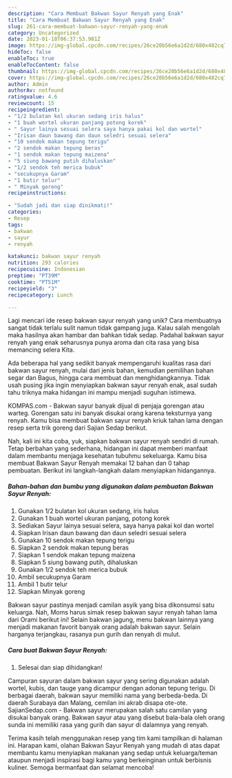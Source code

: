 ```yaml
---
description: "Cara Membuat Bakwan Sayur Renyah yang Enak"
title: "Cara Membuat Bakwan Sayur Renyah yang Enak"
slug: 261-cara-membuat-bakwan-sayur-renyah-yang-enak
category: Uncategorized
date: 2023-01-18T06:37:53.981Z
image: https://img-global.cpcdn.com/recipes/26ce20b56e6a1d2d/680x482cq70/bakwan-sayur-renyah-foto-resep-utama.jpg
hideToc: false
enableToc: true
enableTocContent: false
thumbnail: https://img-global.cpcdn.com/recipes/26ce20b56e6a1d2d/680x482cq70/bakwan-sayur-renyah-foto-resep-utama.jpg
cover: https://img-global.cpcdn.com/recipes/26ce20b56e6a1d2d/680x482cq70/bakwan-sayur-renyah-foto-resep-utama.jpg
author: Admin
authorAv: notfound
ratingvalue: 4.6
reviewcount: 15
recipeingredient:
- "1/2 bulatan kol ukuran sedang iris halus"
- "1 buah wortel ukuran panjang potong korek"
- " Sayur lainya sesuai selera saya hanya pakai kol dan wortel"
- "Irisan daun bawang dan daun seledri sesuai selera"
- "10 sendok makan tepung terigu"
- "2 sendok makan tepung beras"
- "1 sendok makan tepung maizena"
- "5 siung bawang putih dihaluskan"
- "1/2 sendok teh merica bubuk"
- "secukupnya Garam"
- "1 butir telur"
- " Minyak goreng"
recipeinstructions:

- "Sudah jadi dan siap dinikmati!"
categories:
- Resep
tags:
- bakwan
- sayur
- renyah

katakunci: bakwan sayur renyah 
nutrition: 293 calories
recipecuisine: Indonesian
preptime: "PT39M"
cooktime: "PT51M"
recipeyield: "3"
recipecategory: Lunch

---
```





Lagi mencari ide resep bakwan sayur renyah yang unik? Cara membuatnya sangat tidak terlalu sulit namun tidak gampang juga. Kalau salah mengolah maka hasilnya akan hambar dan bahkan tidak sedap. Padahal bakwan sayur renyah yang enak seharusnya punya aroma dan cita rasa yang bisa memancing selera Kita.





Ada beberapa hal yang sedikit banyak mempengaruhi kualitas rasa dari bakwan sayur renyah, mulai dari jenis bahan, kemudian pemilihan bahan segar dan Bagus, hingga cara membuat dan menghidangkannya. Tidak usah pusing jika ingin menyiapkan bakwan sayur renyah enak,      asal sudah tahu triknya maka hidangan ini mampu menjadi suguhan istimewa.














KOMPAS.com - Bakwan sayur banyak dijual di penjaja gorengan atau warteg. Gorengan satu ini banyak disukai orang karena teksturnya yang renyah. Kamu bisa membuat bakwan sayur renyah kriuk tahan lama dengan resep serta trik goreng dari Sajian Sedap berikut.






Nah, kali ini kita coba, yuk, siapkan bakwan sayur renyah sendiri di rumah. Tetap berbahan yang sederhana, hidangan ini dapat memberi manfaat dalam membantu menjaga kesehatan tubuhmu sekeluarga. Kamu bisa membuat Bakwan Sayur Renyah memakai 12 bahan dan 0 tahap pembuatan. Berikut ini langkah-langkah dalam menyiapkan hidangannya.

<!--inarticleads1-->

##### Bahan-bahan dan bumbu yang digunakan dalam pembuatan Bakwan Sayur Renyah:

1. Gunakan 1/2 bulatan kol ukuran sedang, iris halus
1. Gunakan 1 buah wortel ukuran panjang, potong korek
1. Sediakan  Sayur lainya sesuai selera, saya hanya pakai kol dan wortel
1. Siapkan Irisan daun bawang dan daun seledri sesuai selera
1. Gunakan 10 sendok makan tepung terigu
1. Siapkan 2 sendok makan tepung beras
1. Siapkan 1 sendok makan tepung maizena
1. Siapkan 5 siung bawang putih, dihaluskan
1. Gunakan 1/2 sendok teh merica bubuk
1. Ambil secukupnya Garam
1. Ambil 1 butir telur
1. Siapkan  Minyak goreng


Bakwan sayur pastinya menjadi camilan asyik yang bisa dikonsumsi satu keluarga. Nah, Moms harus simak resep bakwan sayur renyah tahan lama dari Orami berikut ini! Selain bakwan jagung, menu bakwan lainnya yang menjadi makanan favorit banyak orang adalah bakwan sayur. Selain harganya terjangkau, rasanya pun gurih dan renyah di mulut. 

<!--inarticleads2-->

##### Cara buat Bakwan Sayur Renyah:


1. Selesai dan siap dihidangkan!

Campuran sayuran dalam bakwan sayur yang sering digunakan adalah wortel, kubis, dan tauge yang dicampur dengan adonan tepung terigu. Di berbagai daerah, bakwan sayur memiliki nama yang berbeda-beda. Di daerah Surabaya dan Malang, cemilan ini akrab disapa ote-ote. SajianSedap.com - Bakwan sayur merupakan salah satu camilan yang disukai banyak orang. Bakwan sayur atau yang disebut bala-bala oleh orang sunda ini memiliki rasa yang gurih dan sayur di dalamnya yang renyah. 

Terima kasih telah menggunakan resep yang tim kami tampilkan di halaman ini. Harapan kami, olahan Bakwan Sayur Renyah yang mudah di atas dapat membantu kamu menyiapkan makanan yang sedap untuk keluarga/teman ataupun menjadi inspirasi bagi kamu yang berkeinginan untuk berbisnis kuliner. Semoga bermanfaat dan selamat mencoba!
